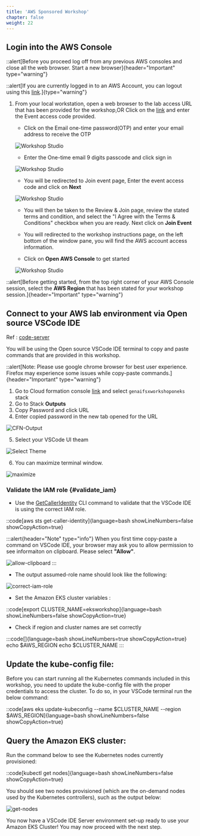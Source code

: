 ```yaml
---
title: 'AWS Sponsored Workshop'
chapter: false
weight: 22
---
```

## Login into the AWS Console

::alert[Before you proceed log off from any previous AWS consoles and close all the web browser. Start a new browser]{header="Important" type="warning"}

::alert[If you are currently logged in to an AWS Account, you can logout using this [link](https://console.aws.amazon.com/console/logout!doLogout).]{type="warning"}


1. From your local workstation, open a web browser to the lab access URL that has been provided for the workshop,OR Click on the [link](https://catalog.us-east-1.prod.workshops.aws/join) and enter the Event access code provided.

    - Click on the Email one-time password(OTP) and enter your email address to receive the OTP

    ![Workshop Studio](/static/images/signin_page.png)

    - Enter the One-time email 9 digits passcode and click sign in

    ![Workshop Studio](/static/images/One_time_passcode.png)

    - You will be redirected to Join event page,  Enter the event access code and click on **Next**

    ![Workshop Studio](/static/images/Start_page_join.png)

    - You will then be taken to the Review & Join page, review the stated terms and condition, and select the "I Agree with the Terms & Conditions" checkbox when you are ready. Next click on **Join Event**

    - You will redirected to the workshop instructions page, on the left bottom of the window pane, you will find the AWS account access information.

    - Click  on **Open AWS Console** to get started

    ![Workshop Studio](/static/images/account_access.png)

::alert[Before getting started, from the top right corner of your AWS Console session, select the **AWS Region** that has been stated for your workshop session.]{header="Important" type="warning"}


## Connect to your AWS lab environment via Open source VSCode IDE
Ref : [code-server](https://github.com/coder/code-server) 

You will be using the Open source VSCode IDE terminal to copy and paste commands that are provided in this workshop. 

::alert[Note: Please use google chrome browser for best user experience. Firefox may experience some issues while copy-paste commands.]{header="Important" type="warning"}

1. Go to Cloud formation console [link](https://console.aws.amazon.com/cloudformation) and select `genaifsxworkshoponeks` stack 
2. Go to Stack **Outputs**
3. Copy Password and click URL
4. Enter copied password in the new tab opened for the URL


![CFN-Output](/static/images/cfn-output.png)

5. Select your VSCode UI theam 

![Select Theme](/static/images/select-theme.png)

6. You can maximize terminal window.

![maximize](/static/images/maximize.png)


### Validate the IAM role {#validate_iam}

- Use the [GetCallerIdentity](https://docs.aws.amazon.com/cli/latest/reference/sts/get-caller-identity.html) CLI command to validate that the VSCode IDE is using the correct IAM role.

::code[aws sts get-caller-identity]{language=bash showLineNumbers=false showCopyAction=true}


:::alert{header="Note" type="info"}
When you first time copy-paste a command on VSCode IDE, your browser may ask you to allow permission to see informaiton on clipboard. Please select **"Allow"**.

![allow-clipboard](/static/images/allow-clipboard.png)
:::

- The output assumed-role name should look like the following:

![correct-iam-role](/static/images/correct-iam-role.png)

- Set the Amazon EKS cluster variables :

::code[export CLUSTER_NAME=eksworkshop]{language=bash showLineNumbers=false showCopyAction=true}


- Check if region and cluster names are set correctly

:::code[]{language=bash showLineNumbers=true showCopyAction=true}
echo $AWS_REGION
echo $CLUSTER_NAME
:::

## Update the kube-config file:
Before you can start running all the Kubernetes commands included in this workshop, you need to update the kube-config file with the proper credentials to access the cluster. To do so, in your VSCode terminal run the below command:

::code[aws eks update-kubeconfig --name $CLUSTER_NAME --region $AWS_REGION]{language=bash showLineNumbers=false showCopyAction=true}


## Query the Amazon EKS cluster:
Run the command below to see the Kubernetes nodes currently provisioned:

::code[kubectl get nodes]{language=bash showLineNumbers=false showCopyAction=true}

You should see two nodes provisioned (which are the on-demand nodes used by the Kubernetes controllers), such as the output below:


![get-nodes](/static/images/get-nodes.png)


You now have a VSCode IDE Server environment set-up ready to use your Amazon EKS Cluster! You may now proceed with the next step.
